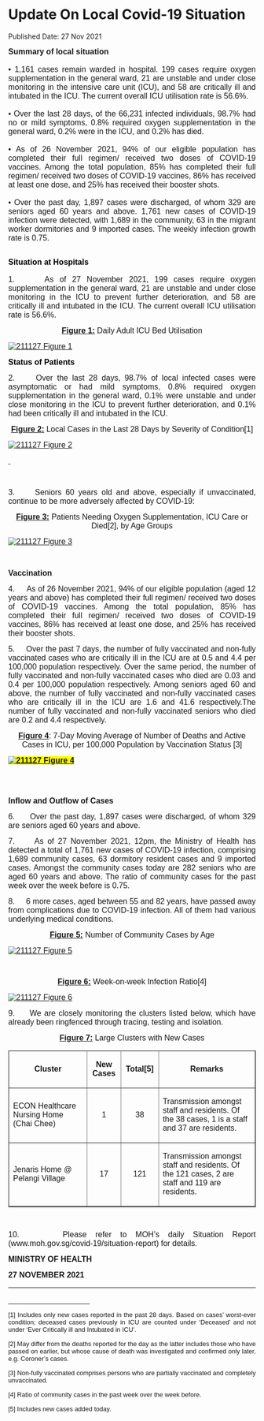 <html>
    <meta http-equiv="Content-Type" content="text/html; charset=utf-8"/>
    <meta charset="utf-8"/>
    <title>Update On Local Covid-19 Situation</title>
    <body><h1>Update On Local Covid-19 Situation</h1>
    <p>Published Date: 27 Nov 2021</p> <p style="text-align: justify;"><span style="font-size: 16px;"><span style="font-family: Arial;"><strong>Summary of local situation&nbsp;<br><br></strong>• 1,161 cases remain warded in hospital. 199 cases require oxygen supplementation in the general ward, 21 are unstable and under close monitoring in the intensive care unit (ICU), and 58 are critically ill and intubated in the ICU. The current overall ICU utilisation rate is 56.6%.&nbsp;<br><br>• Over the last 28 days, of the 66,231 infected individuals, 98.7% had no or mild symptoms, 0.8% required oxygen supplementation in the general ward, 0.2% were in the ICU, and 0.2% has died.&nbsp;<br><br>• As of 26 November 2021, 94% of our eligible population has completed their full regimen/ received two doses of COVID-19 vaccines. Among the total population, 85% has completed their full regimen/ received two doses of COVID-19 vaccines, 86% has received at least one dose, and 25% has received their booster shots.&nbsp;<br><br>• Over the past day, 1,897 cases were discharged, of whom 329 are seniors aged 60 years and above. 1,761 new cases of COVID-19 infection were detected, with 1,689 in the community, 63 in the migrant worker dormitories and 9 imported cases. The weekly infection growth rate is 0.75.&nbsp;<br></span></span></p><div style="text-align: justify;"><br></div><div style="text-align: justify;"><div> <h2 style="margin-top: 0in; text-align: justify;"><span style="font-size: 16px; font-family: Arial;"><strong><span style="color: windowtext;">Situation at Hospitals</span></strong></span></h2> <p><span style="font-size: 16px; font-family: Arial;">1.&nbsp; &nbsp; &nbsp;</span><span style="font-family: Arial; font-size: 16px;">As of 27 November 2021, 199 cases require oxygen supplementation in the general ward, 21 are unstable and under close monitoring in the ICU to prevent further deterioration, and 58 are critically ill and intubated in the ICU. The current overall ICU utilisation rate is 56.6%.</span></p><p style="text-align: center;"><strong style="font-family: Arial; font-size: 16px;"><u>Figure 1:</u></strong><span style="font-family: Arial; font-size: 16px;"> Daily Adult ICU Bed Utilisation</span><br></p><p><p><span style="font-size: 16px; font-family: Arial;"><a href="/images/librariesprovider5/covid-19-chart-(pr)/211127-figure-1.png?sfvrsn=dd69d0f3_0"><img src="/images/librariesprovider5/covid-19-chart-(pr)/211127-figure-1.png?sfvrsn=dd69d0f3_0" data-displaymode="Original" alt="211127 Figure 1" title="211127 Figure 1" data-openoriginalimageonclick="true"></a></span></p><p><strong style="font-family: Arial; font-size: 16px;"><span style="color: windowtext;">Status of Patients</span></strong><br></p><p><span style="font-size: 16px; font-family: Arial;">2.&nbsp; &nbsp; &nbsp;</span><span style="font-size: 16px; font-family: Arial;">Over the last 28 days, 98.7% of local infected cases were asymptomatic or had mild symptoms, 0.8% required oxygen supplementation in the general ward, 0.1% were unstable and under close monitoring in the ICU to prevent further deterioration</span><span style="font-size: 16px; font-family: Arial;">, </span><span style="font-size: 16px; font-family: Arial;">and 0.1% had been critically ill and intubated in the ICU.</span></p><p style="text-align: center;"><strong style="font-family: Arial; font-size: 16px;"><u>Figure 2:</u></strong><span style="font-family: Arial; font-size: 16px;"> Local Cases in the Last 28 Days by Severity of Condition[1]</span><br></p></p><p><p><span style="font-size: 16px; font-family: Arial;"><a href="/images/librariesprovider5/covid-19-chart-(pr)/211127-figure-2.png?sfvrsn=bec0c3e7_0"><img src="/images/librariesprovider5/covid-19-chart-(pr)/211127-figure-2.png?sfvrsn=bec0c3e7_0" data-displaymode="Original" alt="211127 Figure 2" title="211127 Figure 2" data-openoriginalimageonclick="true"></a></span></p><p><span style="font-size: 16px; font-family: Arial;"><strong><u><span style="text-decoration: none;">&nbsp;</span></u></strong></span></p><p><span style="font-size: 16px; font-family: Arial;">&nbsp;</span></p><p><span style="font-size: 16px; font-family: Arial;">3.&nbsp; &nbsp; &nbsp;</span><span style="font-family: Arial; font-size: 16px;">Seniors 60 years old and above, especially if unvaccinated, continue to be more adversely affected by COVID-19:</span></p><p style="text-align: center;"><strong style="font-family: Arial; font-size: 16px;"><u>Figure 3:</u></strong><span style="font-family: Arial; font-size: 16px;"> Patients Needing Oxygen Supplementation, ICU Care or Died[2]</span><span style="font-family: Arial; font-size: 16px;">, by Age Groups</span><br></p></p><p><p><span style="font-size: 16px; font-family: Arial;"><a href="/images/librariesprovider5/covid-19-chart-(pr)/211127-figure-3.png?sfvrsn=740d3834_0"><img src="/images/librariesprovider5/covid-19-chart-(pr)/211127-figure-3.png?sfvrsn=740d3834_0" data-displaymode="Original" alt="211127 Figure 3" title="211127 Figure 3" data-openoriginalimageonclick="true"></a></span></p><p><span style="font-size: 16px; font-family: Arial;">&nbsp;</span></p><p><strong style="font-family: Arial; font-size: 16px;">Vaccination</strong><br></p><p><span style="font-size: 16px; font-family: Arial;">4.&nbsp; &nbsp; &nbsp;</span><span style="font-family: Arial; font-size: 16px;">As of 26 November 2021, 94% of our eligible population (aged 12 years and above) has completed their full regimen/ received two doses of COVID-19 vaccines. Among the total population, 85% has completed their full regimen/ received two doses of COVID-19 vaccines, 86% has received at least one dose, and 25% has received their booster shots.</span></p></p><p><p><span style="font-size: 16px; font-family: Arial;">5.&nbsp; &nbsp; &nbsp;</span><span style="font-family: Arial; font-size: 16px;">Over the past 7 days, the number of fully vaccinated and non-fully vaccinated cases who are critically ill in the ICU are at 0.5 and 4.4 per 100,000 population respectively. Over the same period, the number of fully vaccinated and non-fully vaccinated cases who died are 0.03 and 0.4 per 100,000 population respectively. Among seniors aged 60 and above, the number of fully vaccinated and non-fully vaccinated cases who are critically ill in the ICU are 1.6 and 41.6 respectively.The number of fully vaccinated and non-fully vaccinated seniors who died are 0.2 and 4.4 respectively.</span></p></p><p align="center" style="text-align: center;"><strong style="font-family: Arial; font-size: 16px;"><u>Figure 4</u></strong><span style="font-family: Arial; font-size: 16px;">: 7-Day Moving Average of Number of Deaths and Active Cases in ICU, per 100,000 Population by Vaccination Status</span><span style="font-family: Arial; font-size: 16px;">&nbsp;[3]</span><br></p> <p align="center" style="text-align: center;"><span style="font-size: 16px; font-family: Arial;"> </span></p> <p style="text-align: justify;"><span style="font-size: 16px; font-family: Arial;"><strong><u><span style="background: yellow;"><span style="text-decoration: none;"><a href="/images/librariesprovider5/covid-19-chart-(pr)/211127-figure-4.png?sfvrsn=45c84c8b_0"><img src="/images/librariesprovider5/covid-19-chart-(pr)/211127-figure-4.png?sfvrsn=45c84c8b_0" data-displaymode="Original" alt="211127 Figure 4" title="211127 Figure 4" data-openoriginalimageonclick="true"></a></span></span></u></strong></span></p> </div><span style="font-size: 16px; font-family: Arial;"> <br clear="all"> <br clear="all">  </span><p style="margin-bottom: 8pt;"><strong style="font-family: Arial; font-size: 16px;">Inflow and Outflow of Cases</strong><br></p> <p style="margin-left: 0in; text-align: justify;"><span style="font-size: 16px; font-family: Arial;">6.&nbsp; &nbsp; &nbsp;</span><span style="font-family: Arial; font-size: 16px;">Over the past day, 1,897 cases were discharged, of whom 329 are seniors aged 60 years and above.</span></p><p><p><span style="font-size: 16px; font-family: Arial;">7.&nbsp; &nbsp; &nbsp;</span><span style="font-family: Arial; font-size: 16px;">As of 27 November 2021, 12pm, the Ministry of Health has detected a total of 1,761 new cases of COVID-19 infection, comprising 1,689 community cases, 63 dormitory resident cases and 9 imported cases. Amongst the community cases today are 282 seniors who are aged 60 years and above. The ratio of community cases for the past week over the week before is 0.75.</span></p></p><p><p><span style="font-size: 16px; font-family: Arial;">8.&nbsp; &nbsp; &nbsp;</span><span style="font-size: 16px; font-family: Arial;">6 </span><span style="font-size: 16px; font-family: Arial;">more cases, aged between 55 and 82 years, have passed away from complications due to COVID-19 infection. All of them had various underlying medical conditions.</span></p><p style="text-align: center;"><strong style="font-family: Arial; font-size: 16px;"><u>Figure 5:</u></strong><span style="font-family: Arial; font-size: 16px;"> Number of Community Cases by Age</span><br></p></p><p><p><span style="font-size: 16px; font-family: Arial;"><a href="/images/librariesprovider5/covid-19-chart-(pr)/211127-figure-5.png?sfvrsn=8c34c449_0"><img src="/images/librariesprovider5/covid-19-chart-(pr)/211127-figure-5.png?sfvrsn=8c34c449_0" data-displaymode="Original" alt="211127 Figure 5" title="211127 Figure 5" data-openoriginalimageonclick="true"></a></span></p><p><strong style="font-family: Arial; font-size: 16px;"><u><span style="text-decoration-line: none;"></span></u></strong><br></p><p style="text-align: center;"><span style="font-size: 16px; font-family: Arial;"><strong><u>Figure 6:</u></strong> Week-on-week Infection Ratio[4]</span></p><p><span style="font-size: 16px; font-family: Arial;"><a href="/images/librariesprovider5/covid-19-chart-(pr)/211127-figure-6.png?sfvrsn=5277c8b0_0"><img src="/images/librariesprovider5/covid-19-chart-(pr)/211127-figure-6.png?sfvrsn=5277c8b0_0" data-displaymode="Original" alt="211127 Figure 6" title="211127 Figure 6" data-openoriginalimageonclick="true"></a></span></p><p><span style="font-size: 16px; font-family: Arial;"><span style="text-decoration: none;">9.&nbsp; &nbsp; &nbsp;</span></span><span style="font-family: Arial; font-size: 16px;">We are closely monitoring the clusters listed below, which have already been ringfenced through tracing, testing and isolation.</span></p><p style="text-align: center;"><span style="font-size: 16px; font-family: Arial;"><strong><u>Figure 7:</u></strong></span><span style="font-size: 16px; font-family: Arial;"> Large Clusters with New Cases</span><span style="font-size: 16px; font-family: Arial;"><br></span></p></p><table border="1" cellspacing="0" cellpadding="0" width="606"> <thead> <tr> <td width="212"> <p align="center"><span style="font-size: 16px; font-family: Arial;"><strong>Cluster</strong></span></p> </td> <td width="58"> <p align="center"><span style="font-size: 16px; font-family: Arial;"><strong>New Cases</strong></span></p> </td> <td width="63"> <p align="center"><span style="font-size: 16px; font-family: Arial;"><strong>Total[5]</strong></span></p> </td> <td width="272"> <p align="center"><span style="font-size: 16px; font-family: Arial;"><strong>Remarks</strong></span></p> </td> </tr> </thead> <tbody><tr> <td width="212"> <p><span style="font-size: 16px; font-family: Arial;">ECON Healthcare Nursing Home (Chai Chee)</span></p> </td> <td width="58"> <p align="center"><span style="font-size: 16px; font-family: Arial;">1</span></p> </td> <td width="63"> <p align="center"><span style="font-size: 16px; font-family: Arial;">38</span></p> </td> <td width="272"> <p><span style="font-size: 16px; font-family: Arial;">Transmission amongst staff and residents. Of the 38 cases, 1 is a staff and 37 are residents.</span></p> </td> </tr> <tr> <td width="212"> <p><span style="font-size: 16px; font-family: Arial;">Jenaris Home @ Pelangi Village</span></p> </td> <td width="58"> <p align="center"><span style="font-size: 16px; font-family: Arial;">17</span></p> </td> <td width="63"> <p align="center"><span style="font-size: 16px; font-family: Arial;">121</span></p> </td> <td width="272"> <p><span style="font-size: 16px; font-family: Arial;">Transmission amongst staff and residents. Of the 121 cases, 2 are staff and 119 are residents.</span></p> </td> </tr> </tbody></table><p>&nbsp;<p><span style="font-size: 16px;"><span style="font-family: Arial;"><span style="font-size: 16px; font-family: Arial;">10.&nbsp; &nbsp; &nbsp;</span><span style="font-size: 16px; font-family: Arial;">Please refer to </span><span style="font-size: 16px; font-family: Arial;">MOH’s daily Situation Report</span><span style="font-size: 16px; font-family: Arial;"> </span><span style="font-size: 16px; font-family: Arial;">(</span>www.moh.gov.sg/covid-19/situation-report) for details.</span><a href="http://www.moh.gov.sg/covid-19/situation-report"></a></span></p></p> <p style="margin-left: 0in; text-align: justify;"><strong style="font-family: Arial; font-size: 16px;">MINISTRY OF HEALTH</strong><br></p><div style="padding: 0in 0in 1pt; border-top: none; border-right: none; border-bottom-width: 1pt; border-bottom-style: solid; border-left: none;"> <p style="padding: 0in; border: none;"><span style="font-size: 16px; font-family: Arial;"><strong>27 NOVEMBER 2021</strong></span></p> </div> <div><span style="font-size: 16px; font-family: Arial;"><br clear="all"> </span><hr align="left" size="1" width="33%"> <div id="ftn1"> <p style="text-align: justify;"><span style="font-size: 13px; font-family: Arial;">[1] Includes only new cases reported in the past 28 days. Based on cases’ worst-ever condition; deceased cases previously in ICU are counted under ‘Deceased’ and not under ‘Ever Critically ill and Intubated in ICU’.</span></p> </div> <div id="ftn2"> <p style="text-align: justify;"><span style="font-family: Arial; font-size: 13px;">[2]&nbsp;May differ from the deaths reported for the day as the latter includes those who have passed on earlier, but whose cause of death was investigated and confirmed only later, e.g. Coroner’s cases.</span></p> </div> <div id="ftn3"> <p style="text-align: justify;"><span style="font-family: Arial; font-size: 13px;">[3]&nbsp;Non-fully vaccinated comprises persons who are partially vaccinated and completely unvaccinated.</span></p> </div> <div id="ftn4"> <p><span style="font-family: Arial; font-size: 13px;">[4]&nbsp;Ratio of community cases in the past week over the week before.</span></p> </div> <div id="ftn5"> <p><span style="font-size: 13px; font-family: Arial;">[5]&nbsp;Includes new cases added today.</span></p> </div> </div><span style="font-size: 16px; font-family: Arial;"><br></span></div></body>
</html>